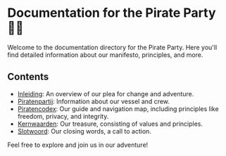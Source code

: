 # Documentation for the Pirate Party 🏴‍☠️

Welcome to the documentation directory for the Pirate Party. Here you'll find detailed information about our manifesto, principles, and more.

## Contents

- [Inleiding](Inleiding.md): An overview of our plea for change and adventure.
- [Piratenpartij](Piratenpartij.md): Information about our vessel and crew.
- [Piratencodex](Piratencodex.md): Our guide and navigation map, including principles like freedom, privacy, and integrity.
- [Kernwaarden](Kernwaarden.md): Our treasure, consisting of values and principles.
- [Slotwoord](Slotwoord.md): Our closing words, a call to action.

Feel free to explore and join us in our adventure!


